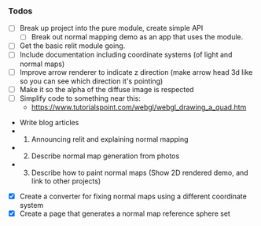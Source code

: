 ### Todos 
 - [ ] Break up project into the pure module, create simple API
   - [ ] Break out normal mapping demo as an app that uses the module.
 - [ ] Get the basic relit module going.
  - [ ] Include documentation including coordinate systems (of light and normal maps)
 - [ ] Improve arrow renderer to indicate z direction (make arrow head 3d like so you can see which direction it's pointing)
 - [ ] Make it so the alpha of the diffuse image is respected 
 - [ ] Simplify code to something near this:
   - https://www.tutorialspoint.com/webgl/webgl_drawing_a_quad.htm
 - Write blog articles
  - 1) Announcing relit and explaining normal mapping
  - 2) Describe normal map generation from photos
  - 3) Describe how to paint normal maps (Show 2D rendered demo, and link to other projects)
 - [x] Create a converter for fixing normal maps using a different coordinate system
 - [x] Create a page that generates a normal map reference sphere set 